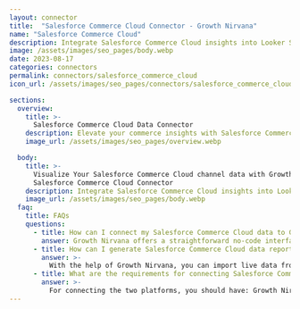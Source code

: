 ```yaml
---
layout: connector
title:  "Salesforce Commerce Cloud Connector - Growth Nirvana"
name: "Salesforce Commerce Cloud"
description: Integrate Salesforce Commerce Cloud insights into Looker Studio for comprehensive e-commerce analytics that guide your online retail strategies.
image: /assets/images/seo_pages/body.webp
date: 2023-08-17
categories: connectors
permalink: connectors/salesforce_commerce_cloud
icon_url: /assets/images/seo_pages/connectors/salesforce_commerce_cloud

sections:
  overview:
    title: >-
      Salesforce Commerce Cloud Data Connector
    description: Elevate your commerce insights with Salesforce Commerce Cloud integration. Seamlessly merge e-commerce data from Salesforce Commerce Cloud with Looker Studio's analytical capabilities, unlocking insights that drive online sales strategies, customer journeys, and operational excellence.
    image_url: /assets/images/seo_pages/overview.webp

  body:
    title: >-
      Visualize Your Salesforce Commerce Cloud channel data with Growth Nirvana's
      Salesforce Commerce Cloud Connector
    description: Integrate Salesforce Commerce Cloud insights into Looker Studio for comprehensive e-commerce analytics that guide your online retail strategies.
    image_url: /assets/images/seo_pages/body.webp
  faq:
    title: FAQs
    questions:
      - title: How can I connect my Salesforce Commerce Cloud data to Google Data Studio/Looker Studio?
        answer: Growth Nirvana offers a straightforward no-code interface to connect to Salesforce Commerce Cloud data sources.
      - title: How can I generate Salesforce Commerce Cloud data reports in Looker Studio?
        answer: >-
          With the help of Growth Nirvana, you can import live data from Salesforce Commerce Cloud into Looker Studio. These data can be viewed in charts, tables, and dashboards to generate branded reports that can be shared instantly.
      - title: What are the requirements for connecting Salesforce Commerce Cloud and Looker Studio?
        answer: >-
          For connecting the two platforms, you should have: Growth Nirvana Account and Salesforce Commerce Cloud Ads Account
---
```

